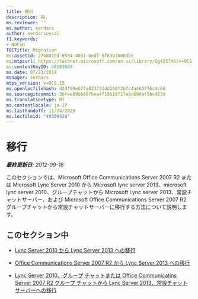 ```yaml
---
title: 移行
description: 用.
ms.reviewer: ''
ms.author: serdars
author: serdarsoysal
f1.keywords:
- NOCSH
TOCTitle: Migration
ms:assetid: 27b8010d-0554-4031-bedf-5f63b3606dbe
ms:mtpsurl: https://technet.microsoft.com/en-us/library/Gg425746(v=OCS.15)
ms:contentKeyID: 48183669
ms.date: 07/23/2014
manager: serdars
mtps_version: v=OCS.15
ms.openlocfilehash: d2df99e67fa823731dd260f2b7c4a460776c4c60
ms.sourcegitcommit: 36fee89bb887bea4f18b19f17a8c69daf5bc423d
ms.translationtype: MT
ms.contentlocale: ja-JP
ms.lasthandoff: 11/24/2020
ms.locfileid: "49399428"
---
```

# <a name="migration"></a>移行

<div data-xmlns="http://www.w3.org/1999/xhtml">

<div class="topic" data-xmlns="http://www.w3.org/1999/xhtml" data-msxsl="urn:schemas-microsoft-com:xslt" data-cs="https://msdn.microsoft.com/">

<div data-asp="https://msdn2.microsoft.com/asp">



</div>

<div id="mainSection">

<div id="mainBody">

<span> </span>

_**最終更新日:** 2012-09-18_

このセクションでは、Microsoft Office Communications Server 2007 R2 または Microsoft Lync Server 2010 から Microsoft lync server 2013、microsoft lync server 2010、グループチャットから Microsoft Lync server 2013、常設チャットサーバー、および Microsoft Office Communications Server 2007 R2 グループチャットから常設チャットサーバーに移行する方法について説明します。

<div>

## <a name="in-this-section"></a>このセクション中

  - [Lync Server 2010 から Lync Server 2013 への移行](migration-from-lync-server-2010-to-lync-server-2013.md)

  - [Office Communications Server 2007 R2 から Lync Server 2013 への移行](migration-from-office-communications-server-2007-r2-to-lync-server-2013.md)

  - [Lync Server 2010、グループ チャットまたは Office Communicatins Server 2007 R2 グループ チャットから Lync Server 2013、常設チャット サーバーへの移行](migration-from-lync-server-2010-group-chat-or-office-communications-server-2007-r2-group-chat-to-lync-server-2013-persistent-chat-server.md)

</div>

</div>

<span> </span>

</div>

</div>

</div>

